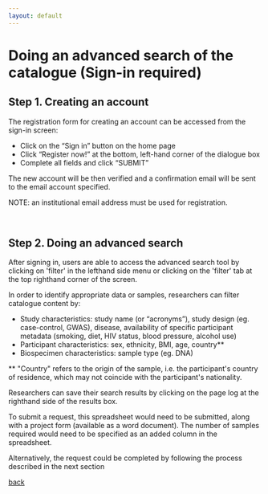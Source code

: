 ```yaml
---
layout: default
---
```



# Doing an advanced search of the catalogue (Sign-in required)


## Step 1. Creating an account

The registration form for creating an account can be accessed from the sign-in screen:
* Click on the “Sign in” button on the home page
* Click “Register now!” at the bottom, left-hand corner of the dialogue box
* Complete all fields and click “SUBMIT”

The new account will be then verified and a confirmation email will be sent to the email account
specified.

NOTE: an institutional email address must be used for registration.

</br>

## Step 2. Doing an advanced search

After signing in, users are able to access the advanced search tool by clicking on 'filter' in the lefthand side menu or clicking on the 'filter' tab at the top righthand corner of the screen.

In order to identify appropriate data or samples, researchers can filter catalogue content by:
* Study characteristics: study name (or “acronyms”), study design (eg. case-control, GWAS),
disease, availability of specific participant metadata (smoking, diet, HIV status, blood pressure,
alcohol use)
* Participant characteristics: sex, ethnicity, BMI, age, country**
* Biospecimen characteristics: sample type (eg. DNA)

** "Country" refers to the origin of the sample, i.e. the participant's country of residence, which may not
coincide with the participant's nationality.

Researchers can save their search results by clicking on the page log at the righthand side of the results box.

To submit a request, this spreadsheet would need to be submitted, along with a project form (available as a word document). The number of samples required would need to be specified as an added column in the spreadsheet.

Alternatively, the request could be completed by following the process described in the next section


[back](./)

